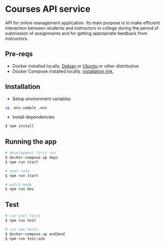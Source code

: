 # Courses API service

API for online management application. Its main purpose is to make efficient interaction between students and instructors in college during the period of submission of assignments and for getting appropriate feedback from instructors.

## Pre-reqs
- Docker installed locally. [Debian](https://docs.docker.com/engine/install/debian/) or [Ubuntu](https://docs.docker.com/engine/install/ubuntu/) or other distributive
- Docker Compose installed locally. [installation link](https://docs.docker.com/compose/install/).

## Installation

- Setup environment variables

```sh
cp .env.sample .env
```

- Install dependencies

```bash
$ npm install
```

## Running the app

```bash
# development first run
$ docker-compose up deps
$ npm run start

# next runs
$ npm run start

# watch mode
$ npm run dev
```

## Test

```bash
# run unit tests
$ npm run test

# run e2e tests
$ docker-compose up end2end
$ npm run test:e2e
```


